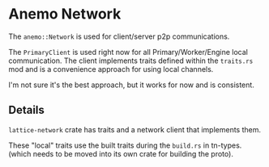 # Anemo Network
The `anemo::Network` is used for client/server p2p communications.

The `PrimaryClient` is used right now for all Primary/Worker/Engine local communication.
The client implements traits defined within the `traits.rs` mod and is a convenience approach for using local channels.

I'm not sure it's the best approach, but it works for now and is consistent.

## Details
`lattice-network` crate has traits and a network client that implements them.

These "local" traits use the built traits during the `build.rs` in tn-types. (which needs to be moved into its own crate for building the proto).
